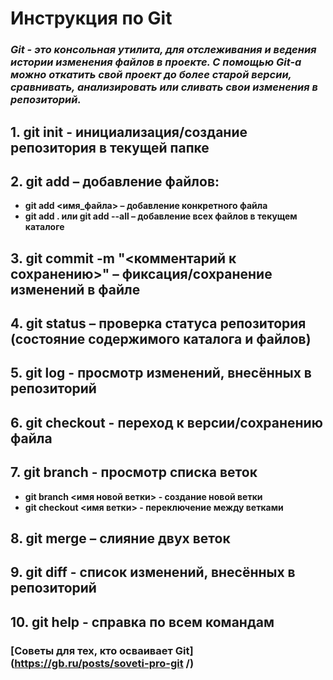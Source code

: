 # **Инструкция по Git** 

### *Git - это консольная утилита, для отслеживания и ведения истории изменения файлов в проекте. С помощью Git-a можно откатить свой проект до более старой версии, сравнивать, анализировать или сливать свои изменения в репозиторий.*

## 1.	git init - инициализация/создание репозитория в текущей папке  

## 2. git add – добавление файлов: 
- **git add <имя_файла> – добавление конкретного файла**
- **git add .  или git add --all  – добавление всех файлов в текущем каталоге**

## 3. git commit -m "<комментарий к сохранению>" – фиксация/сохранение  изменений в файле

## 4. git status – проверка статуса репозитория (состояние содержимого каталога и файлов)

## 5. git log - просмотр изменений, внесённых в репозиторий

## 6. git checkout  - переход к версии/сохранению файла 

## 7. git branch - просмотр списка веток
- **git branch  <имя новой ветки> - создание новой ветки**
- **git checkout  <имя ветки>  - переключение между ветками**

## 8. git merge – слияние двух веток

## 9. git diff - список изменений, внесённых в репозиторий
## 10. git help - справка по всем командам

### [Советы для тех, кто осваивает Git](https://gb.ru/posts/soveti-pro-git /) 

